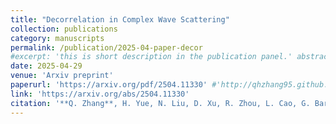 ```yaml
---
title: "Decorrelation in Complex Wave Scattering"
collection: publications
category: manuscripts
permalink: /publication/2025-04-paper-decor
#excerpt: 'this is short description in the publication panel.' abstract
date: 2025-04-29
venue: 'Arxiv preprint'
paperurl: 'https://arxiv.org/pdf/2504.11330' #'http://qhzhang95.github.io/files/2025_decor.pdf'
link: 'https://arxiv.org/abs/2504.11330'
citation: '**Q. Zhang**, H. Yue, N. Liu, D. Xu, R. Zhou, L. Cao, G. Barbastathis.&quot;Decorrelation in Complex Wave Scattering.&quot; <i>Arxiv preprint</i>. 2504.11330 (2025). .'
---
```

